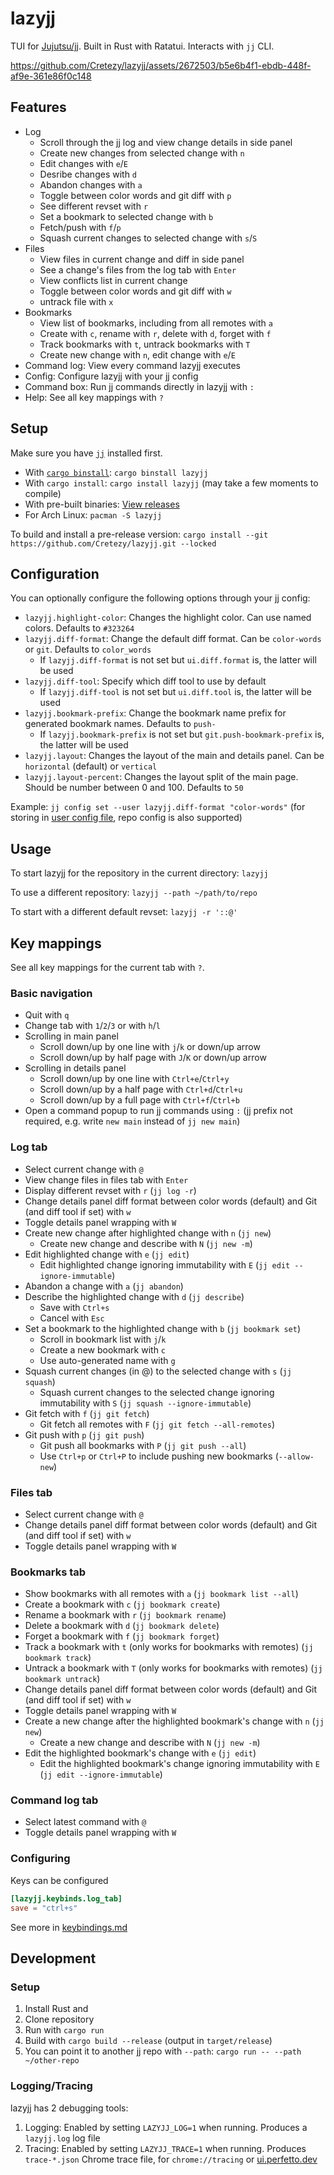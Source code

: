 # lazyjj

TUI for [Jujutsu/jj](https://github.com/martinvonz/jj). Built in Rust with Ratatui. Interacts with `jj` CLI.

https://github.com/Cretezy/lazyjj/assets/2672503/b5e6b4f1-ebdb-448f-af9e-361e86f0c148

## Features

- Log
  - Scroll through the jj log and view change details in side panel
  - Create new changes from selected change with `n`
  - Edit changes with `e`/`E`
  - Desribe changes with `d`
  - Abandon changes with `a`
  - Toggle between color words and git diff with `p`
  - See different revset with `r`
  - Set a bookmark to selected change with `b`
  - Fetch/push with `f`/`p`
  - Squash current changes to selected change with `s`/`S`
- Files
  - View files in current change and diff in side panel
  - See a change's files from the log tab with `Enter`
  - View conflicts list in current change
  - Toggle between color words and git diff with `w`
  - untrack file with `x`
- Bookmarks
  - View list of bookmarks, including from all remotes with `a`
  - Create with `c`, rename with `r`, delete with `d`, forget with `f`
  - Track bookmarks with `t`, untrack bookmarks with `T`
  - Create new change with `n`, edit change with `e`/`E`
- Command log: View every command lazyjj executes
- Config: Configure lazyjj with your jj config
- Command box: Run jj commands directly in lazyjj with `:`
- Help: See all key mappings with `?`

## Setup

Make sure you have [`jj`](https://martinvonz.github.io/jj/latest/install-and-setup) installed first.

- With [`cargo binstall`](https://github.com/cargo-bins/cargo-binstall): `cargo binstall lazyjj`
- With `cargo install`: `cargo install lazyjj` (may take a few moments to compile)
- With pre-built binaries: [View releases](https://github.com/Cretezy/lazyjj/releases)
- For Arch Linux: `pacman -S lazyjj`

To build and install a pre-release version: `cargo install --git https://github.com/Cretezy/lazyjj.git --locked`

## Configuration

You can optionally configure the following options through your jj config:

- `lazyjj.highlight-color`: Changes the highlight color. Can use named colors. Defaults to `#323264`
- `lazyjj.diff-format`: Change the default diff format. Can be `color-words` or `git`. Defaults to `color_words`
  - If `lazyjj.diff-format` is not set but `ui.diff.format` is, the latter will be used
- `lazyjj.diff-tool`: Specify which diff tool to use by default
  - If `lazyjj.diff-tool` is not set but `ui.diff.tool` is, the latter will be used
- `lazyjj.bookmark-prefix`: Change the bookmark name prefix for generated bookmark names. Defaults to `push-`
  - If `lazyjj.bookmark-prefix` is not set but `git.push-bookmark-prefix` is, the latter will be used
- `lazyjj.layout`: Changes the layout of the main and details panel. Can be `horizontal` (default) or `vertical`
- `lazyjj.layout-percent`: Changes the layout split of the main page. Should be number between 0 and 100. Defaults to `50`

Example: `jj config set --user lazyjj.diff-format "color-words"` (for storing in [user config file](https://martinvonz.github.io/jj/latest/config/#user-config-file), repo config is also supported)

## Usage

To start lazyjj for the repository in the current directory: `lazyjj`

To use a different repository: `lazyjj --path ~/path/to/repo`

To start with a different default revset: `lazyjj -r '::@'`

## Key mappings

See all key mappings for the current tab with `?`.

### Basic navigation

- Quit with `q`
- Change tab with `1`/`2`/`3` or with `h`/`l`
- Scrolling in main panel
  - Scroll down/up by one line with `j`/`k` or down/up arrow
  - Scroll down/up by half page with `J`/`K` or down/up arrow
- Scrolling in details panel
  - Scroll down/up by one line with `Ctrl+e`/`Ctrl+y`
  - Scroll down/up by a half page with `Ctrl+d`/`Ctrl+u`
  - Scroll down/up by a full page with `Ctrl+f`/`Ctrl+b`
- Open a command popup to run jj commands using `:` (jj prefix not required, e.g. write `new main` instead of `jj new main`)

### Log tab

- Select current change with `@`
- View change files in files tab with `Enter`
- Display different revset with `r` (`jj log -r`)
- Change details panel diff format between color words (default) and Git (and diff tool if set) with `w`
- Toggle details panel wrapping with `W`
- Create new change after highlighted change with `n` (`jj new`)
  - Create new change and describe with `N` (`jj new -m`)
- Edit highlighted change with `e` (`jj edit`)
  - Edit highlighted change ignoring immutability with `E` (`jj edit --ignore-immutable`)
- Abandon a change with `a` (`jj abandon`)
- Describe the highlighted change with `d` (`jj describe`)
  - Save with `Ctrl+s`
  - Cancel with `Esc`
- Set a bookmark to the highlighted change with `b` (`jj bookmark set`)
  - Scroll in bookmark list with `j`/`k`
  - Create a new bookmark with `c`
  - Use auto-generated name with `g`
- Squash current changes (in @) to the selected change with `s` (`jj squash`)
  - Squash current changes to the selected change ignoring immutability with `S` (`jj squash --ignore-immutable`)
- Git fetch with `f` (`jj git fetch`)
  - Git fetch all remotes with `F` (`jj git fetch --all-remotes`)
- Git push with `p` (`jj git push`)
  - Git push all bookmarks with `P` (`jj git push --all`)
  - Use `Ctrl+p` or `Ctrl+P` to include pushing new bookmarks (`--allow-new`)

### Files tab

- Select current change with `@`
- Change details panel diff format between color words (default) and Git (and diff tool if set) with `w`
- Toggle details panel wrapping with `W`

### Bookmarks tab

- Show bookmarks with all remotes with `a` (`jj bookmark list --all`)
- Create a bookmark with `c` (`jj bookmark create`)
- Rename a bookmark with `r` (`jj bookmark rename`)
- Delete a bookmark with `d` (`jj bookmark delete`)
- Forget a bookmark with `f` (`jj bookmark forget`)
- Track a bookmark with `t` (only works for bookmarks with remotes) (`jj bookmark track`)
- Untrack a bookmark with `T` (only works for bookmarks with remotes) (`jj bookmark untrack`)
- Change details panel diff format between color words (default) and Git (and diff tool if set) with `w`
- Toggle details panel wrapping with `W`
- Create a new change after the highlighted bookmark's change with `n` (`jj new`)
  - Create a new change and describe with `N` (`jj new -m`)
- Edit the highlighted bookmark's change with `e` (`jj edit`)
  - Edit the highlighted bookmark's change ignoring immutability with `E` (`jj edit --ignore-immutable`)

### Command log tab

- Select latest command with `@`
- Toggle details panel wrapping with `W`

### Configuring

Keys can be configured

```toml
[lazyjj.keybinds.log_tab]
save = "ctrl+s"
```

See more in [keybindings.md](docs/keybindings.md)

## Development

### Setup

1. Install Rust and
2. Clone repository
3. Run with `cargo run`
4. Build with `cargo build --release` (output in `target/release`)
5. You can point it to another jj repo with `--path`: `cargo run -- --path ~/other-repo`

### Logging/Tracing

lazyjj has 2 debugging tools:

1. Logging: Enabled by setting `LAZYJJ_LOG=1` when running. Produces a `lazyjj.log` log file
2. Tracing: Enabled by setting `LAZYJJ_TRACE=1` when running. Produces `trace-*.json` Chrome trace file, for `chrome://tracing` or [ui.perfetto.dev](https://ui.perfetto.dev)
